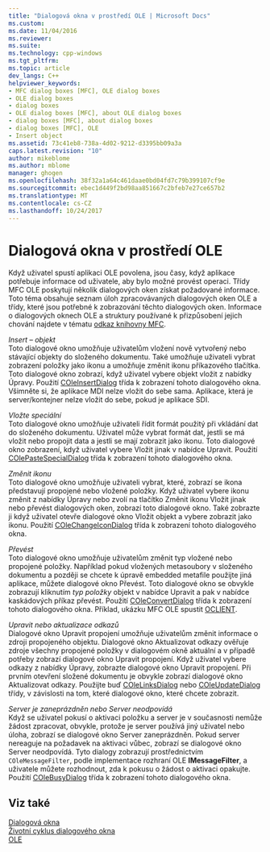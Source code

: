 ```yaml
---
title: "Dialogová okna v prostředí OLE | Microsoft Docs"
ms.custom: 
ms.date: 11/04/2016
ms.reviewer: 
ms.suite: 
ms.technology: cpp-windows
ms.tgt_pltfrm: 
ms.topic: article
dev_langs: C++
helpviewer_keywords:
- MFC dialog boxes [MFC], OLE dialog boxes
- OLE dialog boxes
- dialog boxes
- OLE dialog boxes [MFC], about OLE dialog boxes
- dialog boxes [MFC], about dialog boxes
- dialog boxes [MFC], OLE
- Insert object
ms.assetid: 73c41eb8-738a-4d02-9212-d3395bb09a3a
caps.latest.revision: "10"
author: mikeblome
ms.author: mblome
manager: ghogen
ms.openlocfilehash: 38f32a1a64c461daae0bd04fd7c79b399107cf9e
ms.sourcegitcommit: ebec1d449f2bd98aa851667c2bfeb7e27ce657b2
ms.translationtype: MT
ms.contentlocale: cs-CZ
ms.lasthandoff: 10/24/2017
---
```

# <a name="dialog-boxes-in-ole"></a>Dialogová okna v prostředí OLE
Když uživatel spustí aplikaci OLE povolena, jsou časy, když aplikace potřebuje informace od uživatele, aby bylo možné provést operaci. Třídy MFC OLE poskytují několik dialogových oken získat požadované informace. Toto téma obsahuje seznam úloh zpracovávaných dialogových oken OLE a třídy, které jsou potřebné k zobrazování těchto dialogových oken. Informace o dialogových oknech OLE a struktury používané k přizpůsobení jejich chování najdete v tématu [odkaz knihovny MFC](../mfc/mfc-desktop-applications.md).  
  
 *Insert – objekt*  
 Toto dialogové okno umožňuje uživatelům vložení nově vytvořený nebo stávající objekty do složeného dokumentu. Také umožňuje uživateli vybrat zobrazení položky jako ikonu a umožňuje změnit ikonu příkazového tlačítka. Toto dialogové okno zobrazí, když uživatel vybere objekt vložit z nabídky Úpravy. Použití [COleInsertDialog](../mfc/reference/coleinsertdialog-class.md) třída k zobrazení tohoto dialogového okna. Všimněte si, že aplikace MDI nelze vložit do sebe sama. Aplikace, která je server/kontejner nelze vložit do sebe, pokud je aplikace SDI.  
  
 *Vložte speciální*  
 Toto dialogové okno umožňuje uživateli řídit formát použitý při vkládání dat do složeného dokumentu. Uživatel může vybrat formát dat, jestli se má vložit nebo propojit data a jestli se mají zobrazit jako ikonu. Toto dialogové okno zobrazení, když uživatel vybere Vložit jinak v nabídce Upravit. Použití [COlePasteSpecialDialog](../mfc/reference/colepastespecialdialog-class.md) třída k zobrazení tohoto dialogového okna.  
  
 *Změnit ikonu*  
 Toto dialogové okno umožňuje uživateli vybrat, které, zobrazí se ikona představují propojené nebo vložené položky. Když uživatel vybere ikonu změnit z nabídky Úpravy nebo zvolí na tlačítko Změnit ikonu Vložit jinak nebo převést dialogových oken, zobrazí toto dialogové okno. Také zobrazte ji když uživatel otevře dialogové okno Vložit objekt a vybere zobrazit jako ikonu. Použití [COleChangeIconDialog](../mfc/reference/colechangeicondialog-class.md) třída k zobrazení tohoto dialogového okna.  
  
 *Převést*  
 Toto dialogové okno umožňuje uživatelům změnit typ vložené nebo propojené položky. Například pokud vložených metasoubory v složeného dokumentu a později se chcete k úpravě embedded metafile použijte jiná aplikace, můžete dialogové okno Převést. Toto dialogové okno se obvykle zobrazují kliknutím *typ položky* objekt v nabídce Upravit a pak v nabídce kaskádových příkaz převést. Použití [COleConvertDialog](../mfc/reference/coleconvertdialog-class.md) třída k zobrazení tohoto dialogového okna. Příklad, ukázku MFC OLE spustit [OCLIENT](../visual-cpp-samples.md).  
  
 *Upravit nebo aktualizace odkazů*  
 Dialogové okno Upravit propojení umožňuje uživatelům změnit informace o zdroji propojeného objektu. Dialogové okno Aktualizovat odkazy ověřuje zdroje všechny propojené položky v dialogovém okně aktuální a v případě potřeby zobrazí dialogové okno Upravit propojení. Když uživatel vybere odkazy z nabídky Úpravy, zobrazte dialogové okno Upravit propojení. Při prvním otevření složené dokumentu je obvykle zobrazí dialogové okno Aktualizovat odkazy. Použijte buď [COleLinksDialog](../mfc/reference/colelinksdialog-class.md) nebo [COleUpdateDialog](../mfc/reference/coleupdatedialog-class.md) třídy, v závislosti na tom, které dialogové okno, které chcete zobrazit.  
  
 *Server je zaneprázdněn nebo Server neodpovídá*  
 Když se uživatel pokusí o aktivaci položku a server je v současnosti nemůže žádost zpracovat, obvykle, protože je server používá jiný uživatel nebo úloha, zobrazí se dialogové okno Server zaneprázdněn. Pokud server nereaguje na požadavek na aktivaci vůbec, zobrazí se dialogové okno Server neodpovídá. Tyto dialogy zobrazují prostřednictvím `COleMessageFilter`, podle implementace rozhraní OLE **IMessageFilter**, a uživatele můžete rozhodnout, zda k pokusu o žádost o aktivaci opakujte. Použití [COleBusyDialog](../mfc/reference/colebusydialog-class.md) třída k zobrazení tohoto dialogového okna.  
  
## <a name="see-also"></a>Viz také  
 [Dialogová okna](../mfc/dialog-boxes.md)   
 [Životní cyklus dialogového okna](../mfc/life-cycle-of-a-dialog-box.md)   
 [OLE](../mfc/ole-in-mfc.md)

